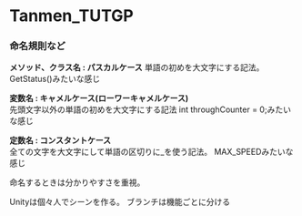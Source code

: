 # Tanmen_TUTGP

### 命名規則など

**メソッド、クラス名 : パスカルケース** 
単語の初めを大文字にする記法。
GetStatus()みたいな感じ

**変数名 : キャメルケース(ローワーキャメルケース)**  
先頭文字以外の単語の初めを大文字にする記法
int throughCounter = 0;みたいな感じ

**定数名 : コンスタントケース**  
全ての文字を大文字にして単語の区切りに_を使う記法。
MAX_SPEEDみたいな感じ

命名するときは分かりやすさを重視。

Unityは個々人でシーンを作る。
ブランチは機能ごとに分ける
